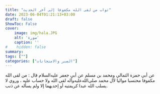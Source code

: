 ```yaml
---
title: "ثواب من لقى الله مكفوفا إلى آخر الحديث"
date: 2023-06-04T01:21:13+03:00
draft: false
ShowToc: False
cover:
    image: img/hala.JPG
    alt: 'صورة'
    caption: ''
#    hidden: false
summary: 
tags: [""]
categories: ["الصبر والامتحانات"]
---
```

عن أبي حمزة الثمالي
ومحمد بن مسلم عن أبي جعفر عليه‌السلام قال : من لقى الله مكفوفا محتسبا
مواليا لآل محمد صلى‌الله‌عليه‌وآله لقى الله ولا حساب عليه ، وروي لا يسلب الله عبدا
كريمتيه أو إحديهما إلا ولم يسأله عن ذنب.

